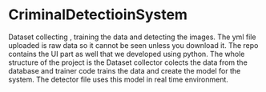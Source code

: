# CriminalDetectioinSystem
Dataset collecting , training the data and detecting the images.
The yml file uploaded is raw data so it cannot be seen unless you download it. 
The repo contains the UI part as well that we developed using python.
The whole structure of the project is the Dataset collector colects the data from the database and trainer code trains the data and create the model for the system. The detector file uses this model in real time environment.
